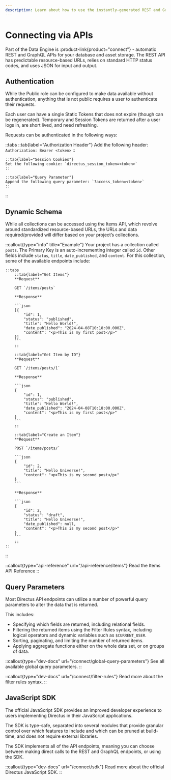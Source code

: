 ```yaml
---
description: Learn about how to use the instantly-generated REST and GraphQL APIs that Directus creates.
---
```


# Connecting via APIs

Part of the Data Engine is :product-link{product="connect"} - automatic REST and GraphQL APIs for your database and asset storage. The REST API has predictable resource-based URLs, relies on standard HTTP status codes, and uses JSON for input and output.

## Authentication

While the Public role can be configured to make data available without authentication, anything that is not public requires a user to authenticate their requests.

Each user can have a single Static Tokens that does not expire (though can be regenerated). Temporary and Session Tokens are returned after a user logs in, are short lived, and need refreshing.

Requests can be authenticated in the following ways:

::tabs
	::tab{label="Authorization Header"}
	Add the following header: `Authorization: Bearer <token>`
	::

	::tab{label="Session Cookies"}
	Set the following cookie: `directus_session_token=<token>`
	::

	::tab{label="Query Parameter"}
	Append the following query parameter: `?access_token=<token>`
	::
::

## Dynamic Schema

While all collections can be accessed using the Items API, which revolve around standardized resource-based URLs, the URLs and data required/provided will differ based on your project’s collections.

::callout{type="info" title="Example"}
Your project has a collection called `posts`. The Primary Key is an auto-incrementing integer called `id`. Other fields include `status`, `title`, `date_published`, and `content`. For this collection, some of the available endpoints include:

	::tabs
		::tab{label="Get Items"}
		**Request**

		GET `/items/posts`

		**Response**

		```json
		[{
			"id": 1,
			"status": "published",
			"title": "Hello World!",
			"date_published": "2024-04-08T10:18:00.000Z",
			"content": "<p>This is my first post</p>"
		}]
		```
		::

		::tab{label="Get Item by ID"}
		**Request**

		GET `/items/posts/1`

		**Response**

		```json
		{
			"id": 1,
			"status": "published",
			"title": "Hello World!",
			"date_published": "2024-04-08T10:18:00.000Z",
			"content": "<p>This is my first post</p>"
		}
		```
		::

		::tab{label="Create an Item"}
		**Request**

		POST `/items/posts/`

		```json
		{
			"id": 2,
			"title": "Hello Universe!",
			"content": "<p>This is my second post</p>"
		}
		```

		**Response**

		```json
		{
			"id": 2,
			"status": "draft",
			"title": "Hello Universe!",
			"date_published": null,
			"content": "<p>This is my second post</p>"
		}
		```
		::
	::
::

::callout{type="api-reference" url="/api-reference/items"}
Read the Items API Reference
::

## Query Parameters

Most Directus API endpoints can utilize a number of powerful query parameters to alter the data that is returned.

This includes:

- Specifying which fields are returned, including relational fields.
- Filtering the returned items using the Filter Rules syntax, including logical operators and dynamic variables such as `$CURRENT_USER`.
- Sorting, paginating, and limiting the number of returned items.
- Applying aggregate functions either on the whole data set, or on groups of data.

::callout{type="dev-docs" url="/connect/global-query-parameters"}
See all available global query parameters.
::

::callout{type="dev-docs" url="/connect/filter-rules"}
Read more about the filter rules syntax.
::

## JavaScript SDK

The official JavaScript SDK provides an improved developer experience to users implementing Directus in their JavaScript applications.

The SDK is type-safe, separated into several modules that provide granular control over which features to include and which can be pruned at build-time, and does not require external libraries.

The SDK implements all of the API endpoints, meaning you can choose between making direct calls to the REST and GraphQL endpoints, or using the SDK.

::callout{type="dev-docs" url="/connect/sdk"}
Read more about the official Directus JavaScript SDK.
::
